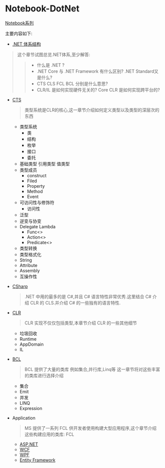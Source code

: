 # Notebook-DotNet

[Notebook系列](https://github.com/dp9u0/Notebook)

主要内容如下:

* [.NET 体系结构](./0.overview/README.md)

> 这个章节试图总览.NET体系,至少解答:
>
>> * 什么是 .NET ?
>> * .NET Core 与 .NET Framework 有什么区别? .NET Standard又是什么?
>> * CTS CLS FCL BCL 分别是什么意思?
>> * CLR/IL 是如何实现硬件无关的? Core CLR 是如何实现跨平台的?

* [CTS](./1.type/README.md)
  
  > 类型系统是CLR的核心,这一章节介绍如何定义类型以及类型的深层次的东西

  * 类型系统
    * 类
    * 结构
    * 枚举
    * 接口
    * 委托
  * 基础类型 引用类型 值类型
  * 类型成员
    * construct
    * Filed
    * Property
    * Method
    * Event
  * 可访问性与修饰符
    * 访问性
  * 泛型
  * 逆变与协变
  * Delegate Lambda
    * Func<>
    * Action<>
    * Predicate<>
  * 类型转换
  * 类型格式化
  * String
  * Attribute
  * Assembly
  * 互操作性
* [CSharp](./2.csharp/README.md)

  > .NET 中用的最多的是 C#,并且 C# 语言特性非常优秀.这里结合 C# 介绍 CLR 的 CLS.并介绍 C# 的一些独有的语言特性.

* [CLR](./3.clr/README.md)

  > CLR 实现不仅仅包括类型,本章节介绍 CLR 的一些其他细节

  * 垃圾回收
  * Runtime
  * AppDomain
  * IL
* [BCL](./4.bcl/README.md)

  > BCL 提供了大量的类库 例如集合,并行库,Linq等 这一章节将对这些丰富的类库进行选择介绍

  * 集合
  * Emit
  * 并发
  * LINQ
  * Expression

* Application

  > MS 提供了一系列 FCL 供开发者使用构建大型应用程序,这个章节介绍这些构建应用的类库: FCL

  * [ASP.NET](./5.asp.net/README.md)
  * [WCF](./6.wcf/README.md)
  * [WPF](./7.wpf/README.md)
  * [Entity Framework](./8.ef/README.md)